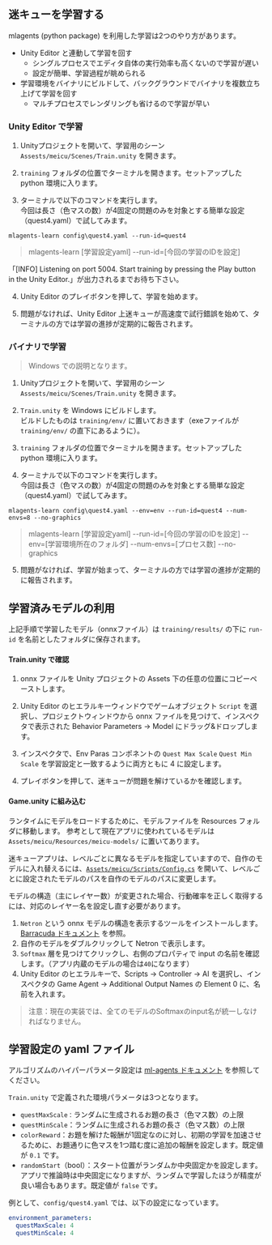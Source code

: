 ## 迷キューを学習する

mlagents (python package) を利用した学習は2つのやり方があります。
- Unity Editor と連動して学習を回す
  - シングルプロセスでエディタ自体の実行効率も高くないので学習が遅い
  - 設定が簡単、学習過程が眺められる
- 学習環境をバイナリにビルドして、バックグラウンドでバイナリを複数立ち上げて学習を回す
  - マルチプロセスでレンダリングも省けるので学習が早い

### Unity Editor で学習

1. Unityプロジェクトを開いて、学習用のシーン `Assests/meicu/Scenes/Train.unity` を開きます。

1. `training` フォルダの位置でターミナルを開きます。セットアップした python 環境に入ります。

1. ターミナルで以下のコマンドを実行します。<br>
今回は長さ（色マスの数）が4固定の問題のみを対象とする簡単な設定（quest4.yaml）で試してみます。

```
mlagents-learn config\quest4.yaml --run-id=quest4
```
> mlagents-learn [学習設定yaml] --run-id=[今回の学習のIDを設定]

「[INFO] Listening on port 5004. Start training by pressing the Play button in the Unity Editor.」が出力されるまでお待ち下さい。

4. Unity Editor のプレイボタンを押して、学習を始めます。

1. 問題がなければ、Unity Editor 上迷キューが高速度で試行錯誤を始めて、ターミナルの方では学習の進捗が定期的に報告されます。

### バイナリで学習

> Windows での説明となります。

1. Unityプロジェクトを開いて、学習用のシーン `Assests/meicu/Scenes/Train.unity` を開きます。

1. `Train.unity` を Windows にビルドします。<br>
ビルドしたものは `training/env/` に置いておきます（exeファイルが `training/env/` の直下にあるように）。

1. `training` フォルダの位置でターミナルを開きます。セットアップした python 環境に入ります。

1. ターミナルで以下のコマンドを実行します。<br>
今回は長さ（色マスの数）が4固定の問題のみを対象とする簡単な設定（quest4.yaml）で試してみます。

```
mlagents-learn config\quest4.yaml --env=env --run-id=quest4 --num-envs=8 --no-graphics
```
> mlagents-learn [学習設定yaml] --run-id=[今回の学習のIDを設定] --env=[学習環境所在のフォルダ] --num-envs=[プロセス数] --no-graphics

5. 問題がなければ、学習が始まって、ターミナルの方では学習の進捗が定期的に報告されます。

## 学習済みモデルの利用

上記手順で学習したモデル（onnxファイル）は `training/results/` の下に `run-id` を名前としたフォルダに保存されます。

#### Train.unity で確認

1. onnx ファイルを Unity プロジェクトの Assets 下の任意の位置にコピーペーストします。

1. Unity Editor のヒエラルキーウィンドウでゲームオブジェクト `Script` を選択し、プロジェクトウィンドウから onnx ファイルを見つけて、インスペクタで表示された Behavior Parameters -> Model にドラッグ&ドロップします。

1. インスペクタで、Env Paras コンポネントの `Quest Max Scale` `Quest Min Scale` を学習設定と一致するように両方ともに 4 に設定します。

1. プレイボタンを押して、迷キューが問題を解けているかを確認します。

#### Game.unity に組み込む

ランタイムにモデルをロードするために、モデルファイルを Resources フォルダに移動します。
参考として現在アプリに使われているモデルは `Assets/meicu/Resources/meicu-models/` に置いてあります。

迷キューアプリは、レベルごとに異なるモデルを指定していますので、自作のモデルに入れ替えるには、[`Assets/meicu/Scripts/Config.cs`](https://github.com/morikatron/toio-AI-meicu/blob/develop/toio-AI-meicu/Assets/meicu/Scripts/Config.cs#L113) を開いて、レベルごとに設定されたモデルのパスを自作のモデルのパスに変更します。

モデルの構造（主にレイヤー数）が変更された場合、行動確率を正しく取得するには、対応のレイヤー名を設定し直す必要があります。
1. `Netron` という onnx モデルの構造を表示するツールをインストールします。[Barracuda ドキュメント](https://docs.unity3d.com/Packages/com.unity.barracuda@2.0/manual/VisualizingModel.html) を参照。
1. 自作のモデルをダブルクリックして Netron で表示します。
1. `Softmax` 層を見つけてクリックし、右側のプロパティで input の名前を確認します。（アプリ内蔵のモデルの場合は`40`になります）
1. Unity Editor のヒエラルキーで、Scripts -> Controller -> AI を選択し、インスペクタの Game Agent -> Additional Output Names の Element 0 に、名前を入れます。

> 注意：現在の実装では、全てのモデルのSoftmaxのinput名が統一しなければなりません。

## 学習設定の yaml ファイル

アルゴリズムのハイパーパラメータ設定は [ml-agents ドキュメント](https://github.com/Unity-Technologies/ml-agents/blob/main/docs/Training-Configuration-File.md) を参照してください。

`Train.unity` で定義された環境パラメータは3つとなります。
- `questMaxScale：`ランダムに生成されるお題の長さ（色マス数）の上限
- `questMinScale`：ランダムに生成されるお題の長さ（色マス数）の上限
- `colorReward`：お題を解けた報酬が1固定なのに対し、初期の学習を加速させるために、お題通りに色マスを1つ踏む度に追加の報酬を設定します。既定値が `0.1` です。
- `randomStart`（bool）：スタート位置がランダムか中央固定かを設定します。アプリで推論時は中央固定になりますが、ランダムで学習したほうが精度が良い場合もあります。既定値が `false` です。

例として、`config/quest4.yaml` では、以下の設定になっています。
```yaml
environment_parameters:
  questMaxScale: 4
  questMinScale: 4
```
